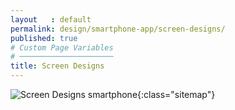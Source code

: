 ```yaml
---
layout   : default
permalink: design/smartphone-app/screen-designs/
published: true
# Custom Page Variables
# ─────────────────────
title: Screen Designs
---
```

![Screen Designs smartphone](/1718-nmd3-project-decramer-denhaeze/images/screen_designs/smartphone/screen_designs_smartphone.jpg){:class="sitemap"}